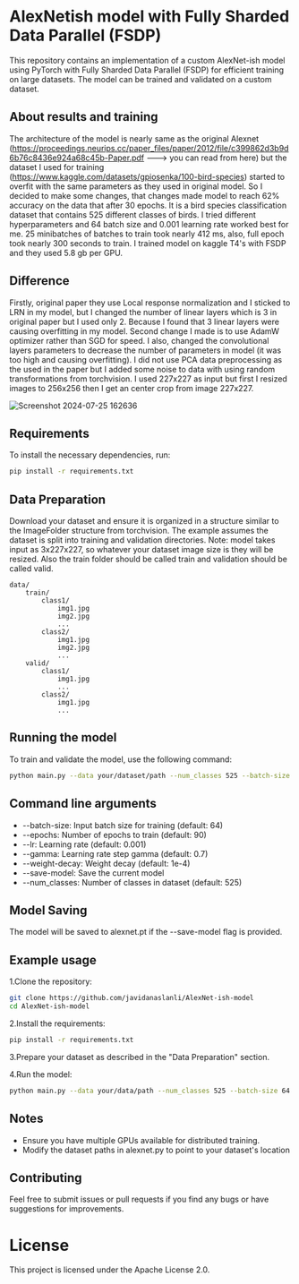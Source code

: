 # AlexNetish model with Fully Sharded Data Parallel (FSDP)
This repository contains an implementation of a custom AlexNet-ish model using PyTorch with Fully Sharded Data Parallel (FSDP) for efficient training on large datasets. The model can be trained and validated on a custom dataset.

## About results and training

The architecture of the model is nearly same as the original Alexnet (https://proceedings.neurips.cc/paper_files/paper/2012/file/c399862d3b9d6b76c8436e924a68c45b-Paper.pdf ---> you can read from here) but the dataset I used for training (https://www.kaggle.com/datasets/gpiosenka/100-bird-species) started to overfit with the same parameters as they used in original model.
So I decided to make some changes, that changes made model to reach 62% accuracy on the data that after 30 epochs. It is a bird species classification dataset that contains 525 different classes of birds. I tried different hyperparameters and 64 batch size and 0.001 learning rate worked best for me. 25 minibatches of batches to train took nearly 412 ms, also, full epoch took nearly 300 seconds to train. I trained model on kaggle T4's with FSDP and they used 5.8 gb per GPU. 

## Difference

Firstly, original paper they use Local response normalization and I sticked to LRN in my model, but I changed the number of linear layers which is 3 in original paper but I used only 2. Because I found that 3 linear layers were causing overfitting in my model. Second change I made is to use AdamW optimizer rather than SGD for speed. I also, changed the convolutional layers parameters to decrease the number of parameters in model (it was too high and causing overfitting). I did not use PCA data preprocessing as the used in the paper but I added some noise to data with using random transformations from torchvision. I used 227x227 as input but first I resized images to 256x256 then I get an center crop from image 227x227.

![Screenshot 2024-07-25 162636](https://github.com/user-attachments/assets/65516193-f975-43b9-8b91-af2fd82c5f21)

## Requirements

To install the necessary dependencies, run:

```sh
pip install -r requirements.txt
```
## Data Preparation

Download your dataset and ensure it is organized in a structure similar to the ImageFolder structure from torchvision. The example assumes the dataset is split into training and validation directories.
Note: model takes input as 3x227x227, so whatever your dataset image size is they will be resized. Also the train folder should be called train and validation should be called valid.

```plaintext
data/
    train/
        class1/
            img1.jpg
            img2.jpg
            ...
        class2/
            img1.jpg
            img2.jpg
            ...
    valid/
        class1/
            img1.jpg
            ...
        class2/
            img1.jpg
            ...
```

## Running the model

To train and validate the model, use the following command:

```sh
python main.py --data your/dataset/path --num_classes 525 --batch-size 64 --epochs 90 --lr 0.001 --gamma 0.7 --weight-decay 1e-4 --save-model
```
## Command line arguments

- --batch-size: Input batch size for training (default: 64)
- --epochs: Number of epochs to train (default: 90)
- --lr: Learning rate (default: 0.001)
- --gamma: Learning rate step gamma (default: 0.7)
- --weight-decay: Weight decay (default: 1e-4)
- --save-model: Save the current model
- --num_classes: Number of classes in dataset (default: 525)


## Model Saving

The model will be saved to alexnet.pt if the --save-model flag is provided.

## Example usage

1.Clone the repository:

```sh
git clone https://github.com/javidanaslanli/AlexNet-ish-model
cd AlexNet-ish-model
```
2.Install the requirements:

```sh
pip install -r requirements.txt
```

3.Prepare your dataset as described in the "Data Preparation" section.

4.Run the model:

```sh
python main.py --data your/data/path --num_classes 525 --batch-size 64 --epochs 90 --lr 0.001 --gamma 0.7 --weight-decay 1e-4 --save-model
```

## Notes

- Ensure you have multiple GPUs available for distributed training.
- Modify the dataset paths in alexnet.py to point to your dataset's location

## Contributing 

Feel free to submit issues or pull requests if you find any bugs or have suggestions for improvements.

# License

This project is licensed under the Apache License 2.0.



